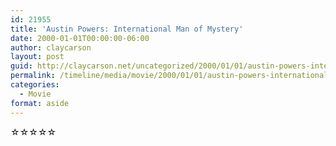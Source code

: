 ```yaml
---
id: 21955
title: 'Austin Powers: International Man of Mystery'
date: 2000-01-01T00:00:00-06:00
author: claycarson
layout: post
guid: http://claycarson.net/uncategorized/2000/01/01/austin-powers-international-man-of-mystery/
permalink: /timeline/media/movie/2000/01/01/austin-powers-international-man-of-mystery/
categories:
  - Movie
format: aside
---
```

<div class="media-details"></div>

<div class="media-creator"></div>

<div class="media-rating">☆☆☆☆☆</div>